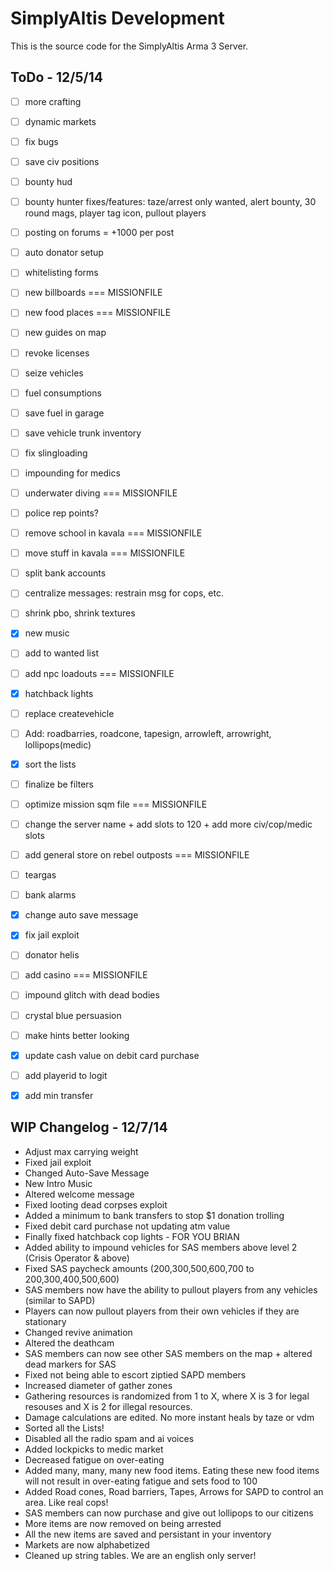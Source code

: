 SimplyAltis Development
======
This is the source code for the SimplyAltis Arma 3 Server.

ToDo - 12/5/14
------
- [ ] more crafting
- [ ] dynamic markets
- [ ] fix bugs
- [ ] save civ positions
- [ ] bounty hud
- [ ] bounty hunter fixes/features: taze/arrest only wanted, alert bounty, 30 round mags, player tag icon, pullout players
- [ ] posting on forums = +1000 per post
- [ ] auto donator setup
- [ ] whitelisting forms
- [ ] new billboards === MISSIONFILE
- [ ] new food places === MISSIONFILE
- [ ] new guides on map
- [ ] revoke licenses
- [ ] seize vehicles
- [ ] fuel consumptions
- [ ] save fuel in garage
- [ ] save vehicle trunk inventory
- [ ] fix slingloading
- [ ] impounding for medics
- [ ] underwater diving === MISSIONFILE
- [ ] police rep points?
- [ ] remove school in kavala === MISSIONFILE
- [ ] move stuff in kavala === MISSIONFILE
- [ ] split bank accounts
- [ ] centralize messages: restrain msg for cops, etc.
- [ ] shrink pbo, shrink textures
- [x] new music
- [ ] add to wanted list
- [ ] add npc loadouts === MISSIONFILE
- [x] hatchback lights
- [ ] replace createvehicle
- [ ] Add: roadbarries, roadcone, tapesign, arrowleft, arrowright, lollipops(medic)
- [x] sort the lists
- [ ] finalize be filters
- [ ] optimize mission sqm file === MISSIONFILE
- [ ] change the server name + add slots to 120 + add more civ/cop/medic slots
- [ ] add general store on rebel outposts === MISSIONFILE
- [ ] teargas
- [ ] bank alarms
- [x] change auto save message
- [x] fix jail exploit
- [ ] donator helis
- [ ] add casino === MISSIONFILE
- [ ] impound glitch with dead bodies
- [ ] crystal blue persuasion
- [ ] make hints better looking
- [x] update cash value on debit card purchase
- [ ] add playerid to logit
- [x] add min transfer



WIP Changelog - 12/7/14
------
- Adjust max carrying weight
- Fixed jail exploit
- Changed Auto-Save Message
- New Intro Music
- Altered welcome message
- Fixed looting dead corpses exploit
- Added a minimum to bank transfers to stop $1 donation trolling
- Fixed debit card purchase not updating atm value
- Finally fixed hatchback cop lights - FOR YOU BRIAN
- Added ability to impound vehicles for SAS members above level 2 (Crisis Operator & above)
- Fixed SAS paycheck amounts (200,300,500,600,700 to 200,300,400,500,600)
- SAS members now have the ability to pullout players from any vehicles (similar to SAPD)
- Players can now pullout players from their own vehicles if they are stationary
- Changed revive animation
- Altered the deathcam
- SAS members can now see other SAS members on the map + altered dead markers for SAS
- Fixed not being able to escort ziptied SAPD members
- Increased diameter of gather zones
- Gathering resources is randomized from 1 to X, where X is 3 for legal resouses and X is 2 for illegal resources.
- Damage calculations are edited. No more instant heals by taze or vdm
- Sorted all the Lists!
- Disabled all the radio spam and ai voices
- Added lockpicks to medic market
- Decreased fatigue on over-eating
- Added many, many, many new food items. Eating these new food items will not result in over-eating fatigue and sets food to 100
- Added Road cones, Road barriers, Tapes, Arrows for SAPD to control an area. Like real cops!
- SAS members can now purchase and give out lollipops to our citizens
- More items are now removed on being arrested
- All the new items are saved and persistant in your inventory
- Markets are now alphabetized
- Cleaned up string tables. We are an english only server!